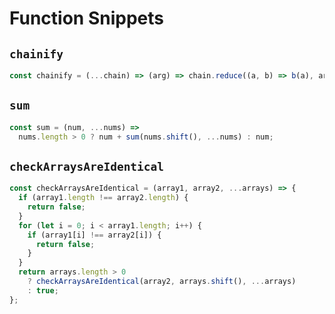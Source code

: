 # Function Snippets

## `chainify`

```js
const chainify = (...chain) => (arg) => chain.reduce((a, b) => b(a), arg);
```

## `sum`

```js
const sum = (num, ...nums) =>
  nums.length > 0 ? num + sum(nums.shift(), ...nums) : num;
```

## `checkArraysAreIdentical`

```js
const checkArraysAreIdentical = (array1, array2, ...arrays) => {
  if (array1.length !== array2.length) {
    return false;
  }
  for (let i = 0; i < array1.length; i++) {
    if (array1[i] !== array2[i]) {
      return false;
    }
  }
  return arrays.length > 0
    ? checkArraysAreIdentical(array2, arrays.shift(), ...arrays)
    : true;
};
```
